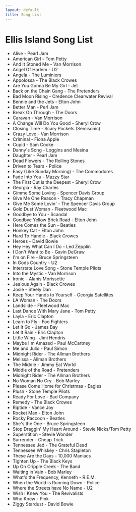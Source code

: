 ```yaml
---
layout: default
title: Song List
---
```


# Ellis Island Song List

<!-- start list -->
- Alive - Pearl Jam
- American Girl - Tom Petty
- And It Stoned Me - Van Morrison
- Angel Of Harlem - U2
- Angela - The Luminiers
- Appolossa - The Black Crowes
- Are You Gonna Be My Girl - Jet
- Back on the Chain Gang - The Pretenders
- Bad Moon Rising - Credence Clearwater Revival
- Bennie and the Jets - Elton John
- Better Man - Perl Jam
- Break On Through - The Doors
- Caravan - Van Morrison
- A Change Will Do You Good - Sheryl Crow
- Closing Time - Scary Pockets (Semisonic)
- Crazy Love - Van Morrison
- Criminal - Fiona Apple
- Cupid - Sam Cooke
- Danny's Song - Loggins and Mesina
- Daughter - Pearl Jam
- Dead Flowers - The Rolling Stones
- Driven to Tears - Police
- Easy (Like Sunday Morning) - The Commodores
- Fade Into You - Mazzy Star
- The First Cut is the Deepest - Sheryl Crow
- Georgia - Ray Charles
- Gimme Some Loving - Spencer Davis Group
- Give Me One Reason - Tracy Chapman
- Give Me Some Lovin' - The Spencer Davis Group
- Gold Dust Woman - Fleetwood Mac
- Goodbye to You - Scandal
- Goodbye Yellow Brick Road - Elton John
- Here Comes the Sun - Beatles
- Honkey Cat - Elton John
- Hard To Handle - Black Crowes
- Heroes - David Bowie
- Hey Hey What Can I Do - Led Zepplin
- I Don't Want to Be - Gavin DeGraw
- I'm on Fire - Bruce Springsteen
- In Gods Country - U2
- Interstate Love Song - Stone Temple Pilots
- Into the Mystic - Van Morrison
- Ironic - Alanis Morissette
- Jealous Again - Black Crowes
- Josie - Steely Dan
- Keep Your Hands to Yourself - Georgia Satellites
- LA Woman - The Doors
- Landslide - Fleetwood Mac
- Last Dance With Mary Jane - Tom Petty
- Layla - Eric Clapton
- Learn to Fly - Foo Fighters
- Let It Go - James Bay
- Let It Rain - Eric Clapton
- Little Wing - Jimi Hendris
- Maybe I'm Amazed - Paul McCartney
- Me and Julio - Paul Simon
- Midnight Rider - The Allman Brothers
- Melissa - Allman Brothers
- The Middle - Jimmy Eat World
- Middle of the Road - Pretenders
- Midnight Rider - The Allman Brothers
- No Woman No Cry - Bob Marley
- Please Come Home for Christmas - Eagles
- Plush - Stone Temple Pilots
- Ready For Love - Bad Company
- Remedy - The Black Crowes
- Riptide - Vance Joy
- Rocket Man - Elton John
- Rocky Raccoon - Beatles
- She's the One - Bruce Springsteen
- Stop Draggin' My Heart Around - Stevie Nicks/Tom Petty
- Superstition - Stevie Wonder
- Surrender - Cheap Trick
- Tennessee Jed - The Grateful Dead
- Tennessee Whiskey - Chris Stapleton
- These Are the Days - 10,000 Maniacs
- Tighten Up - The Black Keys
- Up On Cripple Creek - The Band
- Waiting in Vain - Bob Marley
- What's the Frequency, Kenneth - R.E.M.
- When the World is Running Down - Police
- Where the Streets have No Name - U2
- Wish I Knew You - The Revivalists
- Who Knew - Pink
- Ziggy Stardust - David Bowie
